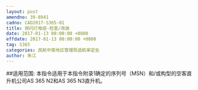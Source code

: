 ```yaml
---
layout: post
amendno: 39-8941
cadno: CAD2017-S365-01
title: 频闪灯电缆-检查/改装
date: 2017-01-13 00:00:00 +0800
effdate: 2017-01-13 00:00:00 +0800
tag: S365
categories: 民航中南地区管理局适航审定处
author: 朱江
---
```


##适用范围:
本指令适用于本指令附录1确定的序列号（MSN）和/或构型的空客直升机公司AS 365 N2和AS 365 N3直升机。

